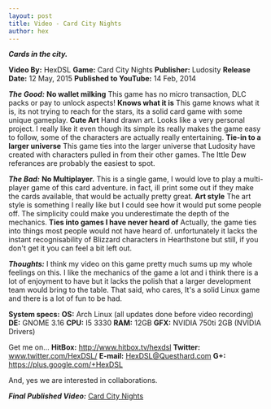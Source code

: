```yaml
---
layout: post
title: Video - Card City Nights
author: hex
---
```


***Cards in the city.***

**Video By:**				HexDSL
**Game:** 				Card City Nights
**Publisher:** 			Ludosity
**Release Date:** 			12 May, 2015
**Published to YouTube:** 	14 Feb, 2014

***The Good:***
**No wallet milking**
This game has no micro transaction, DLC packs or pay to unlock aspects! 
**Knows what it is**
This game knows what it is, its not trying to reach for the stars, its a solid card game with some unique gameplay. 
**Cute Art**
Hand drawn art. Looks like a very personal project. I really like it even though its simple its really makes the game easy to follow, some of the characters are actually really entertaining. 
**Tie-in to a larger universe**
This game ties into the larger universe that Ludosity have created with characters pulled in from their other games. The Ittle Dew referances are probably the easiest to spot. 

***The Bad:***
**No Multiplayer.**
This is a single game, I would love to play a multi-player game of this card adventure. in fact, ill print some out if they make the cards available, that would be actually pretty great.
**Art style**
The art style is something I really like but I could see how it would put some people off. The simplicity could make you underestimate the depth of the mechanics.
**Ties into games I have never heard of**
Actually, the game ties into things most people would not have heard of. unfortunately it lacks the instant recognisability of Blizzard characters in Hearthstone but still, if you don't get it you can feel a bit left out. 

***Thoughts:***
I think my video on this game pretty much sums up my whole feelings on this. I like the mechanics of the game a lot and i think there is a lot of enjoyment to have but it lacks the polish that a larger development team would bring to the table. That said, who cares, It's a solid Linux game and there is a lot of fun to be had.

**System specs:**
**OS:** Arch Linux (all updates done before video recording)
**DE:** GNOME 3.16
**CPU:** I5 3330
**RAM:** 12GB
**GFX:**  NVIDIA 750ti 2GB (NVIDIA Drivers)

Get me on... 
**HitBox:** http://www.hitbox.tv/hexdsl
**Twitter:** www.twitter.com/HexDSL/
**E-mail:** HexDSL@Questhard.com
**G+:** https://plus.google.com/+HexDSL

And, yes we are interested in collaborations. 

***Final Published Video:***
[Card City Nights](https://youtu.be/DyA3o6Adi14)

